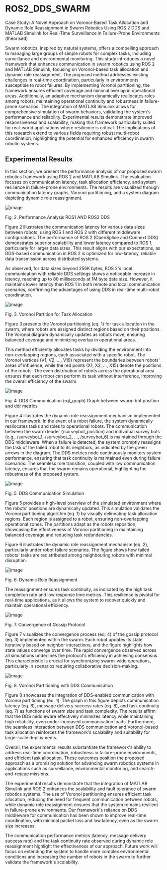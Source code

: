 # ROS2_DDS_SWARM
Case Study: A Novel Approach on Voronoi-Based Task Allocation and Dynamic Role Reassignment in Swarm Robotics Using ROS 2 DDS and MATLAB Simulink for Real-Time Surveillance in Failure-Prone Environments (theorised)

Swarm robotics, inspired by natural systems, offers a compelling approach to managing large groups of simple robots for complex tasks, including surveillance and environmental monitoring. This study introduces a novel framework that enhances communication in swarm robotics using ROS 2 and MATLAB Simulink, focusing on Voronoi-based task allocation and dynamic role reassignment. The proposed method addresses existing challenges in real-time coordination, particularly in environments susceptible to robot failures. By implementing Voronoi partitioning, the framework ensures efficient coverage and minimal overlap in operational areas. Additionally, an adaptive mechanism dynamically reallocates roles among robots, maintaining operational continuity and robustness in failure-prone scenarios. The integration of MATLAB Simulink allows for comprehensive simulation of swarm behaviors, validating the system's performance and reliability. Experimental results demonstrate improved responsiveness and scalability, making this framework particularly suited for real-world applications where resilience is critical. The implications of this research extend to various fields requiring robust multi-robot coordination, highlighting the potential for enhanced efficiency in swarm robotic systems.

## Experimental Results

In this section, we present the performance analysis of our proposed swarm robotics framework using ROS 2 and MATLAB Simulink. The evaluation focuses on communication latency, task allocation efficiency, and system resilience in failure-prone environments. The results are visualized through communication latency graphs, Voronoi partitioning, and a system diagram depicting dynamic role reassignment.

![image](https://github.com/user-attachments/assets/3afd8a7e-8e79-412a-b1b3-a0415734d5b2)

Fig. 2.	Performance Analysis ROS1 AND ROS2 DDS

Figure 2 illustrates the communication latency for various data sizes between robots, using ROS 1 and ROS 2 with different middleware configurations. The performance of ROS 2 (OpenSplice and Connext DDS) demonstrates superior scalability and lower latency compared to ROS 1, particularly for larger data sizes. This result aligns with our expectations, as DDS-based communication in ROS 2 is optimized for low-latency, reliable data transmission across distributed systems. 

As observed, for data sizes beyond 256K bytes, ROS 2's local communication with reliable DDS settings shows a noticeable increase in latency, reaching up to 80 milliseconds at 1M byte data size. However, it maintains lower latency than ROS 1 in both remote and local communication scenarios, confirming the advantages of using DDS in real-time multi-robot coordination. 

![image](https://github.com/user-attachments/assets/38bb067b-8276-4d8c-806f-2cee6dfb3e90)

Fig. 3.	Voronoi Partition for Task Allocation

Figure 3 presents the Voronoi partitioning (eq. 1) for task allocation in the swarm, where robots are assigned distinct regions based on their positions. The Voronoi diagram dynamically updates as robots move, ensuring balanced coverage and minimizing overlap in operational areas. 

This method efficiently allocates tasks by dividing the environment into non-overlapping regions, each associated with a specific robot. The Voronoi vertices (V1, V2, ..., V19) represent the boundaries between robots' areas of influence, while the red points (X1, X2, ..., X15) denote the positions of the robots. The even distribution of robots across the operational area ensures that each robot can perform its task without interference, improving the overall efficiency of the swarm.

![image](https://github.com/user-attachments/assets/ad147dd5-64b7-4a95-bc30-d1db130d6936)

Fig. 4.	DDS Communication (rqt_graph) Graph between swarm bot position and ddr metrics

Figure 4 illustrates the dynamic role reassignment mechanism implemented in our framework. In the event of a robot failure, the system dynamically reallocates tasks and roles to operational robots. The communication between the swarm leader (/surveybot_position) and individual survey bots (e.g., /surveybot_1, /surveybot_2, ..., /surveybot_6) is maintained through the DDS middleware. When a failure is detected, the system promptly reassigns the task of the failed robot to its neighbors, as indicated by the green arrows in the diagram. The DDS metrics node continuously monitors system performance, ensuring that task continuity is maintained even during failure scenarios. The seamless role transition, coupled with low communication latency, ensures that the swarm remains operational, highlighting the robustness of the proposed system.
 
![image](https://github.com/user-attachments/assets/2626c00f-ce59-4009-b36c-38c8726f2f25)

Fig. 5.	DDS Communication Simulation

Figure 5 provides a high-level overview of the simulated environment where the robots' positions are dynamically updated. This simulation validates the Voronoi partitioning algorithm (eq. 1) by visually delineating task allocation regions. Each region is assigned to a robot, ensuring non-overlapping operational zones. The partitions adapt as the robots reposition, showcasing the effectiveness of Voronoi partitioning in maintaining balanced coverage and reducing task redundancies.

Figure 6 illustrates the dynamic role reassignment mechanism (eq. 2), particularly under robot failure scenarios. The figure shows how failed robots' tasks are redistributed among neighbouring robots with minimal disruption. 
 
![image](https://github.com/user-attachments/assets/026b5048-560d-4447-bf42-31ec5f48d52f)

Fig. 6.	Dynamic Role Reassignment

The reassignment ensures task continuity, as indicated by the high task completion rate and low response time metrics. This resilience is pivotal for real-time applications, as it allows the system to recover quickly and maintain operational efficiency.
 
![image](https://github.com/user-attachments/assets/2b4077d5-133b-4e9a-9967-5bd015b9941c)

Fig. 7.	Convergence of Gossip Protocol

Figure 7 visualizes the convergence process (eq. 4) of the gossip protocol (eq. 3) implemented within the swarm. Each robot updates its state iteratively based on neighbor interactions, and the figure highlights how state values converge over time. The rapid convergence observed across all simulations underlines the protocol's efficiency in achieving consensus. This characteristic is crucial for synchronizing swarm-wide operations, particularly in scenarios requiring collaborative decision-making.
 
![image](https://github.com/user-attachments/assets/4d767d93-fe5d-45ac-b2dd-ca38659e4e17)

Fig. 8.	Voronoi Partitioning with DDS Communication 

Figure 8 showcases the integration of DDS-enabled communication with Voronoi partitioning (eq. 1). The graph in this figure depicts communication latency (eq. 6), message delivery success rates (eq. 8), and task continuity (eq. 7) as functions of swarm size and task complexity. The results affirm that the DDS middleware effectively minimizes latency while maintaining high reliability, even under increased communication loads. Furthermore, the seamless interaction between DDS communication and Voronoi-based task allocation reinforces the framework's scalability and suitability for large-scale deployments.

Overall, the experimental results substantiate the framework's ability to address real-time coordination, robustness in failure-prone environments, and efficient task allocation. These outcomes position the proposed approach as a promising solution for advancing swarm robotics systems in applications such as surveillance, environmental monitoring, and search-and-rescue missions.

The experimental results demonstrate that the integration of MATLAB Simulink and ROS 2 enhances the scalability and fault tolerance of swarm robotics systems. The use of Voronoi partitioning ensures efficient task allocation, reducing the need for frequent communication between robots, while dynamic role reassignment ensures that the system remains resilient in failure-prone environments. Our framework's reliance on DDS middleware for communication has been shown to improve real-time coordination, with minimal packet loss and low latency, even as the swarm size increases.

The communication performance metrics (latency, message delivery success rate) and the task continuity rate observed during dynamic role reassignment highlight the effectiveness of our approach. Future work will focus on extending the system to handle more complex environmental conditions and increasing the number of robots in the swarm to further validate the framework's scalability.
